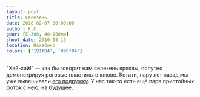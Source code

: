 ```yaml
---
layout: post
title: Селезень
date: 2018-02-07 00:00:00
author: К.С.
gear: [E-300, 40-150mm]
shoot_date: 2016-05-13
location: Нахабино
colors: ['191f04', '0b0f04']
---
```

"Хэй-хэй!" -- как бы говорит нам селезень кряквы, попутно демонстрируя роговые пластины в клюве. Кстати, пару лет назад мы уже вывешивали [его подружку](https://www.dxfoto.ru/2016/05/13.html). У нас так-то есть ещё пара пристойных фоток с нею, на будущее.
